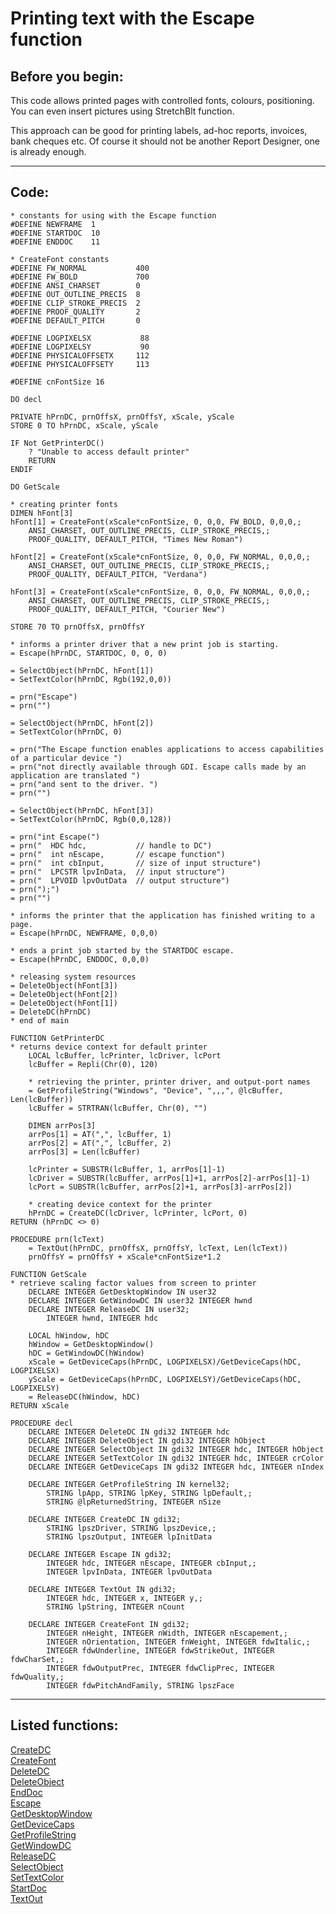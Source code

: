 <link rel="stylesheet" type="text/css" href="../css/win32api.css">  
<link rel="stylesheet" href="https://cdnjs.cloudflare.com/ajax/libs/font-awesome/4.7.0/css/font-awesome.min.css">

# Printing text with the Escape function

## Before you begin:
This code allows printed pages with controlled fonts, colours, positioning. You can even insert pictures using StretchBlt function.  

This approach can be good for printing labels, ad-hoc reports, invoices, bank cheques etc. Of course it should not be another Report Designer, one is already enough.  
  
***  


## Code:
```foxpro  
* constants for using with the Escape function
#DEFINE NEWFRAME  1
#DEFINE STARTDOC  10
#DEFINE ENDDOC    11

* CreateFont constants
#DEFINE FW_NORMAL           400
#DEFINE FW_BOLD             700
#DEFINE ANSI_CHARSET        0
#DEFINE OUT_OUTLINE_PRECIS  8
#DEFINE CLIP_STROKE_PRECIS  2
#DEFINE PROOF_QUALITY       2
#DEFINE DEFAULT_PITCH       0

#DEFINE LOGPIXELSX           88
#DEFINE LOGPIXELSY           90
#DEFINE PHYSICALOFFSETX     112
#DEFINE PHYSICALOFFSETY     113

#DEFINE cnFontSize 16

DO decl

PRIVATE hPrnDC, prnOffsX, prnOffsY, xScale, yScale
STORE 0 TO hPrnDC, xScale, yScale

IF Not GetPrinterDC()
	? "Unable to access default printer"
	RETURN
ENDIF

DO GetScale

* creating printer fonts
DIMEN hFont[3]
hFont[1] = CreateFont(xScale*cnFontSize, 0, 0,0, FW_BOLD, 0,0,0,;
	ANSI_CHARSET, OUT_OUTLINE_PRECIS, CLIP_STROKE_PRECIS,;
	PROOF_QUALITY, DEFAULT_PITCH, "Times New Roman")

hFont[2] = CreateFont(xScale*cnFontSize, 0, 0,0, FW_NORMAL, 0,0,0,;
	ANSI_CHARSET, OUT_OUTLINE_PRECIS, CLIP_STROKE_PRECIS,;
	PROOF_QUALITY, DEFAULT_PITCH, "Verdana")

hFont[3] = CreateFont(xScale*cnFontSize, 0, 0,0, FW_NORMAL, 0,0,0,;
	ANSI_CHARSET, OUT_OUTLINE_PRECIS, CLIP_STROKE_PRECIS,;
	PROOF_QUALITY, DEFAULT_PITCH, "Courier New")

STORE 70 TO prnOffsX, prnOffsY

* informs a printer driver that a new print job is starting.
= Escape(hPrnDC, STARTDOC, 0, 0, 0)

= SelectObject(hPrnDC, hFont[1])
= SetTextColor(hPrnDC, Rgb(192,0,0))

= prn("Escape")
= prn("")

= SelectObject(hPrnDC, hFont[2])
= SetTextColor(hPrnDC, 0)

= prn("The Escape function enables applications to access capabilities of a particular device ")
= prn("not directly available through GDI. Escape calls made by an application are translated ")
= prn("and sent to the driver. ")
= prn("")

= SelectObject(hPrnDC, hFont[3])
= SetTextColor(hPrnDC, Rgb(0,0,128))

= prn("int Escape(")
= prn("  HDC hdc,           // handle to DC")
= prn("  int nEscape,       // escape function")
= prn("  int cbInput,       // size of input structure")
= prn("  LPCSTR lpvInData,  // input structure")
= prn("  LPVOID lpvOutData  // output structure")
= prn(");")
= prn("")

* informs the printer that the application has finished writing to a page.
= Escape(hPrnDC, NEWFRAME, 0,0,0)

* ends a print job started by the STARTDOC escape.
= Escape(hPrnDC, ENDDOC, 0,0,0)

* releasing system resources
= DeleteObject(hFont[3])
= DeleteObject(hFont[2])
= DeleteObject(hFont[1])
= DeleteDC(hPrnDC)
* end of main

FUNCTION GetPrinterDC
* returns device context for default printer
	LOCAL lcBuffer, lcPrinter, lcDriver, lcPort
	lcBuffer = Repli(Chr(0), 120)

	* retrieving the printer, printer driver, and output-port names
	= GetProfileString("Windows", "Device", ",,,", @lcBuffer, Len(lcBuffer))
	lcBuffer = STRTRAN(lcBuffer, Chr(0), "")

	DIMEN arrPos[3]
	arrPos[1] = AT(",", lcBuffer, 1)
	arrPos[2] = AT(",", lcBuffer, 2)
	arrPos[3] = Len(lcBuffer)

	lcPrinter = SUBSTR(lcBuffer, 1, arrPos[1]-1)
	lcDriver = SUBSTR(lcBuffer, arrPos[1]+1, arrPos[2]-arrPos[1]-1)
	lcPort = SUBSTR(lcBuffer, arrPos[2]+1, arrPos[3]-arrPos[2])

	* creating device context for the printer
	hPrnDC = CreateDC(lcDriver, lcPrinter, lcPort, 0)
RETURN (hPrnDC <> 0)

PROCEDURE prn(lcText)
	= TextOut(hPrnDC, prnOffsX, prnOffsY, lcText, Len(lcText))
	prnOffsY = prnOffsY + xScale*cnFontSize*1.2

FUNCTION GetScale
* retrieve scaling factor values from screen to printer
	DECLARE INTEGER GetDesktopWindow IN user32
	DECLARE INTEGER GetWindowDC IN user32 INTEGER hwnd
	DECLARE INTEGER ReleaseDC IN user32;
		INTEGER hwnd, INTEGER hdc

	LOCAL hWindow, hDC
	hWindow = GetDesktopWindow()
	hDC = GetWindowDC(hWindow)
	xScale = GetDeviceCaps(hPrnDC, LOGPIXELSX)/GetDeviceCaps(hDC, LOGPIXELSX)
	yScale = GetDeviceCaps(hPrnDC, LOGPIXELSY)/GetDeviceCaps(hDC, LOGPIXELSY)
	= ReleaseDC(hWindow, hDC)
RETURN xScale

PROCEDURE decl
	DECLARE INTEGER DeleteDC IN gdi32 INTEGER hdc
	DECLARE INTEGER DeleteObject IN gdi32 INTEGER hObject
	DECLARE INTEGER SelectObject IN gdi32 INTEGER hdc, INTEGER hObject
	DECLARE INTEGER SetTextColor IN gdi32 INTEGER hdc, INTEGER crColor
	DECLARE INTEGER GetDeviceCaps IN gdi32 INTEGER hdc, INTEGER nIndex

	DECLARE INTEGER GetProfileString IN kernel32;
		STRING lpApp, STRING lpKey, STRING lpDefault,;
		STRING @lpReturnedString, INTEGER nSize

    DECLARE INTEGER CreateDC IN gdi32;
		STRING lpszDriver, STRING lpszDevice,;
		STRING lpszOutput, INTEGER lpInitData

	DECLARE INTEGER Escape IN gdi32;
		INTEGER hdc, INTEGER nEscape, INTEGER cbInput,;
		INTEGER lpvInData, INTEGER lpvOutData

	DECLARE INTEGER TextOut IN gdi32;
	    INTEGER hdc, INTEGER x, INTEGER y,;
	    STRING lpString, INTEGER nCount

	DECLARE INTEGER CreateFont IN gdi32;
		INTEGER nHeight, INTEGER nWidth, INTEGER nEscapement,;
		INTEGER nOrientation, INTEGER fnWeight, INTEGER fdwItalic,;
		INTEGER fdwUnderline, INTEGER fdwStrikeOut, INTEGER fdwCharSet,;
		INTEGER fdwOutputPrec, INTEGER fdwClipPrec, INTEGER fdwQuality,;
		INTEGER fdwPitchAndFamily, STRING lpszFace  
```  
***  


## Listed functions:
[CreateDC](../libraries/gdi32/CreateDC.md)  
[CreateFont](../libraries/gdi32/CreateFont.md)  
[DeleteDC](../libraries/gdi32/DeleteDC.md)  
[DeleteObject](../libraries/gdi32/DeleteObject.md)  
[EndDoc](../libraries/gdi32/EndDoc.md)  
[Escape](../libraries/gdi32/Escape.md)  
[GetDesktopWindow](../libraries/user32/GetDesktopWindow.md)  
[GetDeviceCaps](../libraries/gdi32/GetDeviceCaps.md)  
[GetProfileString](../libraries/kernel32/GetProfileString.md)  
[GetWindowDC](../libraries/user32/GetWindowDC.md)  
[ReleaseDC](../libraries/user32/ReleaseDC.md)  
[SelectObject](../libraries/gdi32/SelectObject.md)  
[SetTextColor](../libraries/gdi32/SetTextColor.md)  
[StartDoc](../libraries/gdi32/StartDoc.md)  
[TextOut](../libraries/gdi32/TextOut.md)  
